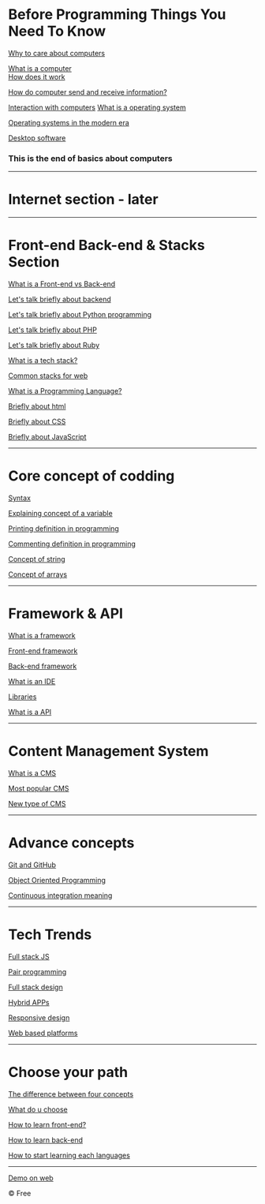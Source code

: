 # Before Programming Things You Need To Know
 
[Why to care about computers ](WhyToCareAboutComputers.md) <br>

[What is a computer ](What_Is_a_computer.md) <br>
[How does it work](How_does_computer_works.md) <br>

[How do computer send and receive information?](hdcsandri.md) <br>

[Interaction with computers](CWC.md)
[What is a operating system](OS.md) <br>

[Operating systems in the modern era](osime.md) <br>

[Desktop software](ds.md) <br>

### This is the end of basics about computers
<hr>

# Internet section - later
<hr>

# Front-end Back-end & Stacks  Section
[What is a Front-end vs Back-end](WisF&B.md)

[Let's talk briefly about backend](Letstalkaboutbackend.md)

[Let's talk briefly about Python programming](LetsTalkAboutPython.md)

[Let's talk briefly about PHP](phpLanguage.md)

[Let's talk briefly about Ruby](Ruby.md)

[What is a tech stack?](Techstack.md)

[Common stacks for web](commonSTACKSforWeb.md)

[What is a Programming Language?](whatisaprogramminglanguage.md)

[Briefly about html](HTMLB.md)

[Briefly about CSS](CSSB.md)

[Briefly about JavaScript](JSB.md)

<hr>

# Core concept of codding

[Syntax](syntax.md)

[Explaining concept of a variable](variable0.md)

[Printing definition in programming](printing0.md)

[Commenting definition in programming](commenting0.md)

[Concept of string](string0.md)

[Concept of arrays](arrays0.md)

<hr>

# Framework & API


[What is a framework](w_framework.md)

[Front-end framework](fr_end.md)

[Back-end framework](b_end.md)

[What is an IDE](ide.md)

[Libraries](libraries0.md)

[What is a API](api1.md)

<hr>

# Content Management System

[What is a CMS](cms0.md)

[Most popular CMS](big_cms.md)

[New type of CMS](new_cms.md)

<hr>

# Advance concepts

[Git and GitHub](git_github.md)

[Object Oriented Programming](oop.md)

[Continuous integration meaning](conint.md)

<hr>

# Tech Trends

[Full stack JS](fullstackjs.md)

[Pair programming](pairpro.md)

[Full stack design](fullstackdesign.md)

[Hybrid APPs](hybridapps.md)

[Responsive design](responsivedesign.md)

[Web based platforms](wbp.md)

<hr>

# Choose your path 

[The difference between four concepts](dbfc.md)


[What do u choose](hduc.md)

[How to learn front-end?](htlf.md)

[How to learn back-end](htlb.md)

[How to start learning each languages](htlel.md)


<hr>


[Demo on web](https://wikicrafter.github.io/BPTYNTK/)
 <footer>
        <p>&copy; Free   </p>
  </footer>
